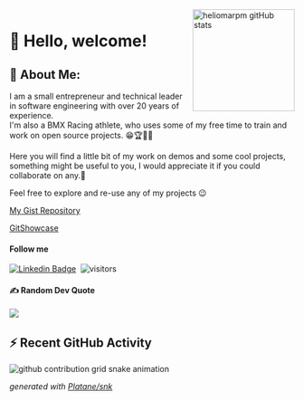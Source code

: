 
<a href="http://www.github.com/heliomarpm" target="_blank">
   <img align="right" height="180em" alt="heliomarpm gitHub stats"
        src="https://github-readme-stats.vercel.app/api?username=heliomarpm&show_icons=true&theme=dark&count_private=true&hide_border=false&bg_color=000&title_color=green&icon_color=green"/>
</a>

<h1 align="left">👋 Hello, welcome!</h1>


## 💫 About Me:
I am a small entrepreneur and technical leader in software engineering with over 20 years of experience.    
I'm also a BMX Racing athlete, who uses some of my free time to train and work on open source projects. 😁🏆🚴‍♂️

Here you will find a little bit of my work on demos and some cool projects, something might be useful to you, I would appreciate it if you could collaborate on any.🤝

Feel free to explore and re-use any of my projects 😉

[My Gist Repository](https://gist.github.com/heliomarpm) 

[GitShowcase](https://www.gitshowcase.com/heliomarpm)

<!--
#### My retail business
https://www.camarotedotorcedor.com.br
-->

#### Follow me
[![Linkedin Badge](https://img.shields.io/badge/-LinkedIn-blue?style=flat-square&logo=Linkedin&logoColor=white&link=https://www.linkedin.com/in/heliomarpm)](https://www.linkedin.com/in/heliomarpm)
&nbsp;![visitors](https://visitor-badge.laobi.icu/badge?page_id=heliomarpm)

<!--
[![Twitter Badge](https://img.shields.io/badge/-Twitter-1ca0f1?style=flat-square&labelColor=1ca0f1&logo=twitter&logoColor=white&link=https://twitter.com/heliomarbmx)](https://twitter.com/heliomarbmx)-->

<!--
 (https://komarev.com/ghpvc/?username=heliomarpm&label=Profile%20views&color=8042fc&style=plastic")
-->

#### ✍️ Random Dev Quote
![](https://quotes-github-readme.vercel.app/api?type=horizontal&theme=tokyonight)

## ⚡ Recent GitHub Activity

![github contribution grid snake animation](https://raw.githubusercontent.com/heliomarpm/heliomarpm/output/github-contribution-grid-snake.svg)

_generated with [Platane/snk](https://github.com/Platane/snk)_

<!--
<p align="center">
   <img alt="heliomarpm's Activity Graph" 
         src="https://activity-graph.herokuapp.com/graph?username=heliomarpm&custom_title=heliomarpm's%20Contribution%20Graph&theme=react-dark" 
          height="200" />
</p> 
-->
  
<!--
## :trophy: Git profile Trophies

<p align="center">
   <a href="https://github.com/heliomarpm">
      <img src="https://github-profile-trophy.vercel.app/?username=heliomarpm&layout=compact&theme=algolia" alt="heliomarpm" height="80%" />
   </a>   
</p>
-->

<!--
## My repositories content 
<div align="center">
   <img height="180em" src="https://github-readme-stats.vercel.app/api/top-langs/?username=heliomarpm&layout=compact&theme=dark" />
   <img height="180em" src="https://github-readme-stats.vercel.app/api?username=heliomarpm&show_icons=true&theme=dark" />
</div>
-->

<!--
**heliomarpm/heliomarpm** is a ✨ _special_ ✨ repository because its `README.md` (this file) appears on your GitHub profile.

Here are some ideas to get you started:

- 🔭 I’m currently working on ...
- 🌱 I’m currently learning ...
- 👯 I’m looking to collaborate on ...
- 🤔 I’m looking for help with ...
- 💬 Ask me about ...
- 📫 How to reach me: ...
- 😄 Pronouns: ...
- ⚡ Fun fact: ...
-->
